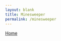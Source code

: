 ```yaml
---
layout: blank
title: Minesweeper
permalink: /minesweeper
---
```

<a href="/alex_2025/">Home</a>

<div id="minesweeper"></div>

<script>
document.addEventListener("DOMContentLoaded", function() {
    const rows = 10;
    const cols = 10;
    const mineCount = 10;
    const cellSize = 30;
    const grid = [];
    let revealedCount = 0;

    function initGame() {
        for (let r = 0; r < rows; r++) {
            grid[r] = [];
            for (let c = 0; c < cols; c++) {
                grid[r][c] = { isMine: false, isRevealed: false, adjacentMines: 0 };
            }
        }

        // Place mines
        let minesPlaced = 0;
        while (minesPlaced < mineCount) {
            const r = Math.floor(Math.random() * rows);
            const c = Math.floor(Math.random() * cols);
            if (!grid[r][c].isMine) {
                grid[r][c].isMine = true;
                minesPlaced++;
                updateAdjacentMines(r, c);
            }
        }

        render();
    }

    function updateAdjacentMines(r, c) {
        for (let dr = -1; dr <= 1; dr++) {
            for (let dc = -1; dc <= 1; dc++) {
                const nr = r + dr;
                const nc = c + dc;
                if (nr >= 0 && nr < rows && nc >= 0 && nc < cols && !(dr === 0 && dc === 0)) {
                    grid[nr][nc].adjacentMines++;
                }
            }
        }
    }

    function render() {
        const container = document.getElementById('minesweeper');
        container.innerHTML = '';
        const table = document.createElement('table');
        table.style.borderCollapse = 'collapse';
        container.appendChild(table);

        for (let r = 0; r < rows; r++) {
            const row = document.createElement('tr');
            table.appendChild(row);
            for (let c = 0; c < cols; c++) {
                const cell = document.createElement('td');
                cell.style.width = `${cellSize}px`;
                cell.style.height = `${cellSize}px`;
                cell.style.border = '1px solid #999';
                cell.style.textAlign = 'center';
                cell.style.verticalAlign = 'middle';
                cell.style.cursor = 'pointer';

                if (grid[r][c].isRevealed) {
                    cell.style.backgroundColor = '#eee';
                    if (grid[r][c].isMine) {
                        cell.innerText = '💣';
                    } else if (grid[r][c].adjacentMines > 0) {
                        cell.innerText = grid[r][c].adjacentMines;
                    }
                }

                cell.addEventListener('click', () => revealCell(r, c));
                row.appendChild(cell);
            }
        }
    }

    function revealCell(r, c) {
        if (r < 0 || r >= rows || c < 0 || c >= cols || grid[r][c].isRevealed) return;

        grid[r][c].isRevealed = true;
        revealedCount++;

        if (grid[r][c].isMine) {
            alert('Game Over!');
            return;
        }

        if (grid[r][c].adjacentMines === 0) {
            for (let dr = -1; dr <= 1; dr++) {
                for (let dc = -1; dc <= 1; dc++) {
                    revealCell(r + dr, c + dc);
                }
            }
        }

        if (revealedCount === rows * cols - mineCount) {
            alert('You Win!');
        }

        render();
    }

    initGame();
});
</script>

<style>
  #minesweeper table {
    border-spacing: 0;
  }
  #minesweeper td {
    border: 1px solid #aaa;
    text-align: center;
    vertical-align: middle;
    cursor: pointer;
  }
</style>

